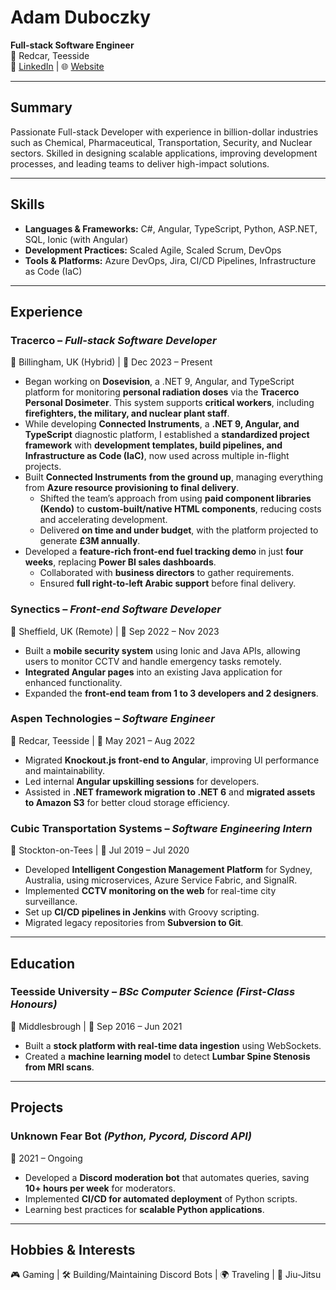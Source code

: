 # **Adam Duboczky**  
**Full-stack Software Engineer**  
📍 Redcar, Teesside  
🔗 [LinkedIn](https://www.linkedin.com/in/adam-duboczky) | 🌐 [Website](https://adamduboczky.co.uk/)  

---

## **Summary**  
Passionate Full-stack Developer with experience in billion-dollar industries such as Chemical, Pharmaceutical, Transportation, Security, and Nuclear sectors. Skilled in designing scalable applications, improving development processes, and leading teams to deliver high-impact solutions.  

---

## **Skills**  
- **Languages & Frameworks:** C#, Angular, TypeScript, Python, ASP.NET, SQL, Ionic (with Angular)  
- **Development Practices:** Scaled Agile, Scaled Scrum, DevOps  
- **Tools & Platforms:** Azure DevOps, Jira, CI/CD Pipelines, Infrastructure as Code (IaC)  

---

## **Experience**  

### **Tracerco** – *Full-stack Software Developer*  
📍 Billingham, UK (Hybrid) | 📅 Dec 2023 – Present  
- Began working on **Dosevision**, a .NET 9, Angular, and TypeScript platform for monitoring **personal radiation doses** via the **Tracerco Personal Dosimeter**. This system supports **critical workers**, including **firefighters, the military, and nuclear plant staff**.  
- While developing **Connected Instruments**, a **.NET 9, Angular, and TypeScript** diagnostic platform, I established a **standardized project framework** with **development templates, build pipelines, and Infrastructure as Code (IaC)**, now used across multiple in-flight projects.  
- Built **Connected Instruments** **from the ground up**, managing everything from **Azure resource provisioning to final delivery**.  
  - Shifted the team’s approach from using **paid component libraries (Kendo)** to **custom-built/native HTML components**, reducing costs and accelerating development.  
  - Delivered **on time and under budget**, with the platform projected to generate **£3M annually**.  
- Developed a **feature-rich front-end fuel tracking demo** in just **four weeks**, replacing **Power BI sales dashboards**.  
  - Collaborated with **business directors** to gather requirements.  
  - Ensured **full right-to-left Arabic support** before final delivery.  


### **Synectics** – *Front-end Software Developer*  
📍 Sheffield, UK (Remote) | 📅 Sep 2022 – Nov 2023  
- Built a **mobile security system** using Ionic and Java APIs, allowing users to monitor CCTV and handle emergency tasks remotely.  
- **Integrated Angular pages** into an existing Java application for enhanced functionality.  
- Expanded the **front-end team from 1 to 3 developers and 2 designers**.  

### **Aspen Technologies** – *Software Engineer*  
📍 Redcar, Teesside | 📅 May 2021 – Aug 2022  
- Migrated **Knockout.js front-end to Angular**, improving UI performance and maintainability.  
- Led internal **Angular upskilling sessions** for developers.  
- Assisted in **.NET framework migration to .NET 6** and **migrated assets to Amazon S3** for better cloud storage efficiency.  

### **Cubic Transportation Systems** – *Software Engineering Intern*  
📍 Stockton-on-Tees | 📅 Jul 2019 – Jul 2020  
- Developed **Intelligent Congestion Management Platform** for Sydney, Australia, using microservices, Azure Service Fabric, and SignalR.  
- Implemented **CCTV monitoring on the web** for real-time city surveillance.  
- Set up **CI/CD pipelines in Jenkins** with Groovy scripting.  
- Migrated legacy repositories from **Subversion to Git**.  

---

## **Education**  
### **Teesside University** – *BSc Computer Science (First-Class Honours)*  
📍 Middlesbrough | 📅 Sep 2016 – Jun 2021  
- Built a **stock platform with real-time data ingestion** using WebSockets.  
- Created a **machine learning model** to detect **Lumbar Spine Stenosis from MRI scans**.  

---

## **Projects**  
### **Unknown Fear Bot** *(Python, Pycord, Discord API)*  
📅 2021 – Ongoing  
- Developed a **Discord moderation bot** that automates queries, saving **10+ hours per week** for moderators.  
- Implemented **CI/CD for automated deployment** of Python scripts.  
- Learning best practices for **scalable Python applications**.  

---

## **Hobbies & Interests**  
🎮 Gaming | 🛠️ Building/Maintaining Discord Bots | 🌍 Traveling | 🥋 Jiu-Jitsu  
